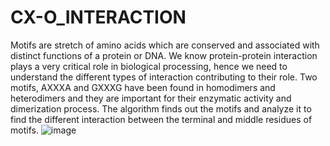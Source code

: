 # CX-O_INTERACTION

Motifs are stretch of amino acids which are conserved and associated with distinct functions of a protein or DNA. We know protein-protein interaction plays a very critical role in biological processing, hence we need to understand the different types of interaction contributing to their role. Two motifs, AXXXA and GXXXG have been found in homodimers and heterodimers and they are important for their enzymatic activity and dimerization process. The algorithm finds out the motifs and analyze it to find the different interaction between the terminal and middle residues of motifs.
![image](https://github.com/AnurupaK/CX-O_INTERACTION/assets/114801457/a5831843-f569-4204-8a07-b34024d4acee)
